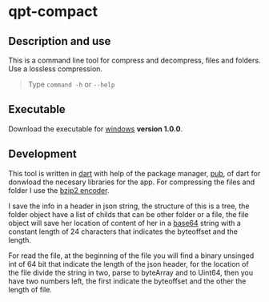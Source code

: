 # qpt-compact

## Description and use
This is a command line tool for compress and decompress, files and folders.
Use a lossless compression.
> Type `command -h` or `--help`

## Executable
Download the executable for [windows]() **version 1.0.0**.

## Development
This tool is written in [dart](https://dart.dev) with help of the package manager, [pub](https://pub.dev), of dart for donwload the necesary libraries for the app.
For compressing the files and folder I use the [bzip2 encoder](https://en.wikipedia.org/wiki/Bzip2).

I save the info in a header in json string, the structure of this is a tree, the folder object have a list of childs that can be other folder or a file, the file object will save her location of content of her in a [base64](https://en.wikipedia.org/wiki/Base64) string with a constant length of 24 characters that indicates the byteoffset and the length.

For read the file, at the beginning of the file you will find a binary unsinged int of 64 bit that indicate the length of the json header, for the location of the file divide the string in two, parse to byteArray and to Uint64, then you have two numbers left, the first indicate the byteoffset and the other the length of file.